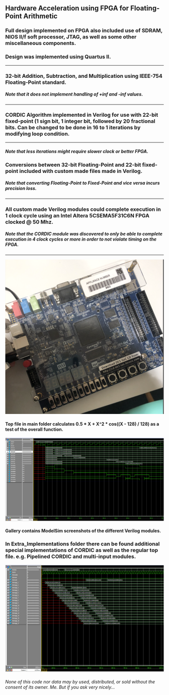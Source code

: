 ## Hardware Acceleration using FPGA for Floating-Point Arithmetic
### Full design implemented on FPGA also included use of SDRAM, NIOS II/f soft processor, JTAG, as well as some other miscellaneous components.
### Design was implemented using Quartus II.
***

### 32-bit Addition, Subtraction, and Multiplication using IEEE-754 Floating-Point standard.
##### Note that it does not implement handling of +inf and -inf values.
***

### CORDIC Algorithm implemented in Verilog for use with 22-bit fixed-point (1 sign bit, 1 integer bit, followed by 20 fractional bits. Can be changed to be done in 16 to 1 iterations by modifying loop condition.
***

##### Note that less iterations might require slower clock or better FPGA.
### Conversions between 32-bit Floating-Point and 22-bit fixed-point included with custom made files made in Verilog.
##### Note that converting Floating-Point to Fixed-Point and vice versa incurs precision loss.
***

### All custom made Verilog modules could complete execution in 1 clock cycle using an Intel Altera 5CSEMA5F31C6N FPGA clocked @ 50 Mhz.
##### Note that the CORDIC module was discovered to only be able to complete execution in 4 clock cycles or more in order to not violate timing on the FPGA.
***

![alt text](https://github.com/LudwigAJ/FPGA-FloatingPointArtithmetic/blob/main/Gallery/DE1-Board.png "The Board")

#### Top file in main folder calculates 0.5 * X + X^2 * cos((X - 128) / 128) as a test of the overall function.

![alt text](https://github.com/LudwigAJ/FPGA-FloatingPointArtithmetic/blob/main/Gallery/whole_function_cordic_unrolled_four_loop_fixed.png "ModelSim of top file")

#### Gallery contains ModelSim screenshots of the different Verilog modules.

### In Extra_Implementations folder there can be found additional special implementations of CORDIC as well as the regular top file. e.g. Pipelined CORDIC and multi-input modules.

![alt text](https://github.com/LudwigAJ/FPGA-FloatingPointArtithmetic/blob/main/Gallery/2_cordic_rolled_pipeline_full.png "16-iteration Pipelined CORDIC")

###### None of this code nor data may by used, distributed, or sold without the consent of its owner. Me. But if you ask very nicely...
